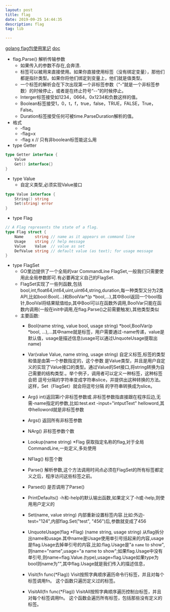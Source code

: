```yaml
---
layout: post
title: flag
date: 2019-09-25 14:44:35
description: flag
tag: lib

---
```


[golang flag包使用笔记](https://www.jianshu.com/p/f9cf46a4de0e)
[doc](http://docscn.studygolang.com/pkg/flag/)
+ flag.Parse() 解析传输参数
  + 如果传入的参数不存在,会奔溃.
  + 标签可以被用来直接使用。如果你直接使用标签（没有绑定变量），那他们都是指针类型。如果你将他们绑定到变量上，他们就是值类型。
  + 一个标签的解析会在下次出现第一个非标签参数（“-”就是一个非标签参数）的时候停止，或者是在终止符号“--”的时候停止。
  + Interger标签接受如1234，0664，0x1234和负数这样的值。
  + Boolean标签接受1，0，t，f，true，false，TRUE，FALSE，True，False。
  + Duration标签接受任何可被time.ParseDuration解析的值。
+ 格式
  + -flag
  + -flag=x
  + -flag x  // 只有非boolean标签能这么用
+ type Getter
```go
type Getter interface {
    Value
    Get() interface{}
}
```
+ type Value
  + 自定义类型,必须实现Value接口
```go
type Value interface {
    String() string
    Set(string) error
}
```
+ type Flag
```go
// A Flag represents the state of a flag.
type Flag struct {
	Name     string // name as it appears on command line
	Usage    string // help message
	Value    Value  // value as set
	DefValue string // default value (as text); for usage message
}
```
+ type FlagSet
  + GO里边提供了一个全局的var CommandLine FlagSet,一般我们只需要使用此全局参数即可.有必要再定义自己的FlagSet.
  + FlagSet实现了一些列函数,包括bool,int,float64,int64,uint,uint64,string,duration,每一种类型又分为2类API,比如bool:Bool(...)和BoolVar*(p *bool,...),其中Bool返回一个bool指针,BoolVal将结果赋值给p,其中Bool可以在函数外调用,BoolVar只能在函数内调用(一般在init中调用,在flag.Parse()之前需要触发),其他类型类似
  + 主要函数:
    + Bool(name string, value bool, usage string) *bool,BoolVar(p *bool, ...),...其中name就是标签，用户需要通过-name传递，value是默认值，usage是描述信息(usage可以通过UnquoteUsage提取出name)
    + Var(value Value, name string, usage string) 自定义标签,标签的类型和值是由第一个参数指定的，这个参数 是Value类型，并且是用户自定义的实现了Value接口的类型。通过Value的Set接口,将string转换为自己需要的结构类型.。举个例子，调用者可以定义一种标签，这种标签会把 逗号分隔的字符串变成字符串slice，并提供出这种转换的方法。这样，Set（FlagSet）就会将逗号分隔 的字符串转换成为slice。

    + Arg(i int)返回第i个非标签参数或.非标签参数指直接跟在程序后边,无需-name指定的参数,比如:test.ext -input="intputText" helloword,其中helloword就是非标签参数
    + Args() 返回所有非标签参数
    + NArg() 非标签参数个数

    + Lookup(name string) *Flag 获取指定名称的flag,对于全局CommandLine,一处定义,多处使用
    + NFlag() 标签个数
    + Parse() 解析参数,这个方法调用时间点必须在FlagSet的所有标签都定义之后，程序访问这些标签之前。
    + Parsed() 是否调用了Parse()
    + PrintDefaults() -h和-help的默认输出函数,如果定义了-h或-help,则使用用户定义的
    + Set(name, value string) 内部重新设置标签内容.比如:外边-test="124",内部flag.Set("test", "456")后,参数就变成了456
    + UnquoteUsage(flag *Flag) (name string, usage string) 从flag拆分出name和usage.其中name是Usage使用单引号括起来的内容,usage是flag.Usage去掉单引号的内容,比如:flag.Usage是"a `name` to show",则name="name",usage="a name to show";如果flag.Usage中没有单引号,则name=flag.Value.(type),usage=flag.Usage如果type为bool则name为"",其中flag.Usage就是我们传入的描述信息，
   
    + Visit(fn func(*Flag)) Visit按照字典顺序遍历命令行标签，并且对每个标签调用fn。 这个函数只遍历定义过的标签。
    + VisitAll(fn func(*Flag)) VisitAll按照字典顺序遍历控制台标签，并且对每个标签调用fn。 这个函数会遍历所有标签，包括那些没有定义的标签。
